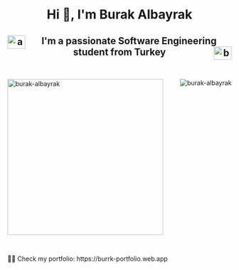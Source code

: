 <h1 align="center">Hi 👋, I'm Burak Albayrak</h1>

<h2 align="center"> <a href="https://linkedin.com/in/ahmet-burak-albayrak-8b5b44230" target="blank"><img align="left" src="https://raw.githubusercontent.com/rahuldkjain/github-profile-readme-generator/master/src/images/icons/Social/linked-in-alt.svg" alt="ahmet-burak-albayrak-8b5b44230" height="30" width="40" /></a> I'm a passionate Software Engineering student from Turkey <a href="https://www.leetcode.com/burak-albayrak" target="blank"><img align="right" src="https://raw.githubusercontent.com/rahuldkjain/github-profile-readme-generator/master/src/images/icons/Social/leet-code.svg" alt="burak-albayrak" height="30" width="40" /></a></h2>

<p>&nbsp;</p>

<p><img align="center" src="https://github-readme-stats.vercel.app/api/top-langs?username=burak-albayrak&show_icons=true&locale=en&layout=compact" width = "350" alt="burak-albayrak"/> <img align="right" src="https://github-readme-streak-stats.herokuapp.com/?user=burak-albayrak&" alt="burak-albayrak"/></p>

<p>&nbsp;</p>

<p>
👨‍💻 Check my portfolio: https://burrk-portfolio.web.app
</p>
